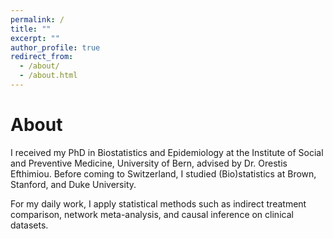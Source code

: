 ```yaml
---
permalink: /
title: ""
excerpt: ""
author_profile: true
redirect_from: 
  - /about/
  - /about.html
---
```


# About

I received my PhD in Biostatistics and Epidemiology at the Institute of Social and Preventive Medicine, University of Bern, advised by Dr. Orestis Efthimiou. Before coming to Switzerland, I studied (Bio)statistics at Brown, Stanford, and Duke University.

For my daily work, I apply statistical methods such as indirect treatment comparison, network meta-analysis, and causal inference on clinical datasets.
